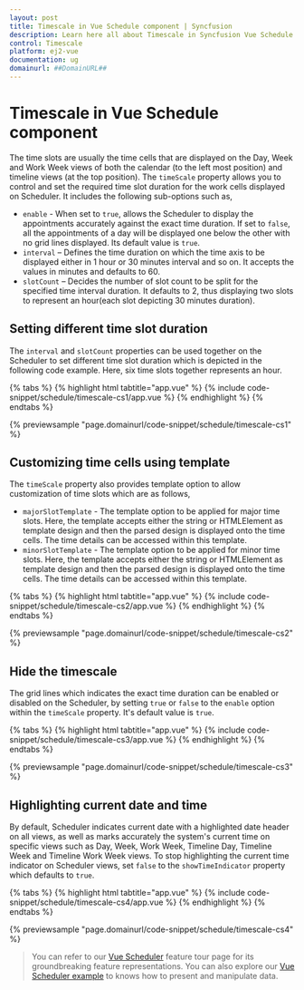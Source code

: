 ```yaml
---
layout: post
title: Timescale in Vue Schedule component | Syncfusion
description: Learn here all about Timescale in Syncfusion Vue Schedule component of Syncfusion Essential JS 2 and more.
control: Timescale 
platform: ej2-vue
documentation: ug
domainurl: ##DomainURL##
---
```


# Timescale in Vue Schedule component

The time slots are usually the time cells that are displayed on the Day, Week and Work Week views of both the calendar (to the left most position) and timeline views (at the top position). The `timeScale` property allows you to control and set the required time slot duration for the work cells displayed on Scheduler. It includes the following sub-options such as,

* `enable` - When set to `true`, allows the Scheduler to display the appointments accurately against the exact time duration. If set to `false`, all the appointments of a day will be displayed one below the other with no grid lines displayed. Its default value is `true`.
* `interval` – Defines the time duration on which the time axis to be displayed either in 1 hour or 30 minutes interval and so on. It accepts the values in minutes and defaults to 60.
* `slotCount` – Decides the number of slot count to be split for the specified time interval duration. It defaults to 2, thus displaying two slots to represent an hour(each slot depicting 30 minutes duration).

## Setting different time slot duration

The `interval` and `slotCount` properties can be used together on the Scheduler to set different time slot duration which is depicted in the following code example. Here, six time slots together represents an hour.

{% tabs %}
{% highlight html tabtitle="app.vue" %}
{% include code-snippet/schedule/timescale-cs1/app.vue %}
{% endhighlight %}
{% endtabs %}
        
{% previewsample "page.domainurl/code-snippet/schedule/timescale-cs1" %}

## Customizing time cells using template

The `timeScale` property also provides template option to allow customization of time slots which are as follows,

* `majorSlotTemplate` - The template option to be applied for major time slots. Here, the template accepts either the string or HTMLElement as template design and then the parsed design is displayed onto the time cells. The time details can be accessed within this template.
* `minorSlotTemplate` - The template option to be applied for minor time slots. Here, the template accepts either the string or HTMLElement as template design and then the parsed design is displayed onto the time cells. The time details can be accessed within this template.

{% tabs %}
{% highlight html tabtitle="app.vue" %}
{% include code-snippet/schedule/timescale-cs2/app.vue %}
{% endhighlight %}
{% endtabs %}
        
{% previewsample "page.domainurl/code-snippet/schedule/timescale-cs2" %}

## Hide the timescale

The grid lines which indicates the exact time duration can be enabled or disabled on the Scheduler, by setting `true` or `false` to the `enable` option within the `timeScale` property. It's default value is `true`.

{% tabs %}
{% highlight html tabtitle="app.vue" %}
{% include code-snippet/schedule/timescale-cs3/app.vue %}
{% endhighlight %}
{% endtabs %}
        
{% previewsample "page.domainurl/code-snippet/schedule/timescale-cs3" %}

## Highlighting current date and time

By default, Scheduler indicates current date with a highlighted date header on all views, as well as marks accurately the system's current time on specific views such as Day, Week, Work Week, Timeline Day, Timeline Week and Timeline Work Week views. To stop highlighting the current time indicator on Scheduler views, set `false` to the `showTimeIndicator` property which defaults to `true`.

{% tabs %}
{% highlight html tabtitle="app.vue" %}
{% include code-snippet/schedule/timescale-cs4/app.vue %}
{% endhighlight %}
{% endtabs %}
        
{% previewsample "page.domainurl/code-snippet/schedule/timescale-cs4" %}

> You can refer to our [Vue Scheduler](https://www.syncfusion.com/vue-ui-components/vue-scheduler) feature tour page for its groundbreaking feature representations. You can also explore our [Vue Scheduler example](https://ej2.syncfusion.com/vue/demos/#/material/schedule/overview.html) to knows how to present and manipulate data.